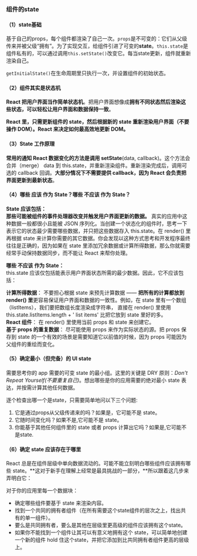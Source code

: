 ### 组件的state

#### （1）state基础

基于自己的props，每个组件都渲染了自己一次。`props`是不可变的：它们从父级传来并被父级“拥有”。为了实现交互，给组件引进了可变的**state**。`this.state`是组件私有的，可以通过调用`this.setState()`改变它。每当state更新，组件就重新渲染自己。

`getInitialState()`在生命周期里只执行一次，并设置组件的初始状态。

#### （2）组件其实是状态机

**React 把用户界面当作简单状态机**。把用户界面想像成**拥有不同状态然后渲染这些状态，可以轻松让用户界面和数据保持一致**。

**React 里，只需更新组件的 state，然后根据新的 state 重新渲染用户界面（不要操作 DOM）。React 来决定如何最高效地更新 DOM。**

#### （3）State 工作原理

**常用的通知 React 数据变化的方法是调用 setState**\(data, callback\)。这个方法会合并（merge） data 到 this.state，并重新渲染组件。重新渲染完成后，调用可选的 callback 回调。**大部分情况下不需要提供 callback，因为 React 会负责把界面更新到最新状态**。

#### （4）哪些 应该 作为 State？哪些 不应该 作为 State？

**State 应该包括：**  
**那些可能被组件的事件处理器改变并触发用户界面更新的数据。** 真实的应用中这种数据一般都很小且能被 JSON 序列化。当创建一个状态化的组件时，思考一下表示它的状态最少需要哪些数据，并只把这些数据存入 this.state。在 render\(\) 里再根据 state 来计算你需要的其它数据。你会发现以这种方式思考和开发程序最终往往是正确的，因为如果在 state 里添加冗余数据或计算所得数据，那么你就需要经常手动保持数据同步，而不能让 React 来帮你处理。

**哪些 不应该 作为 State：**  
this.state 应该仅包括能表示用户界面状态所需的最少数据。因此，它不应该包括：

**计算所得数据**： 不要担心根据 state 来预先计算数据 —— **把所有的计算都放到 render\(\) 里**更容易保证用户界面和数据的一致性。例如，在 state 里有一个数组（listItems），我们要把数组长度渲染成字符串， 直接在 render\(\) 里使用 this.state.listItems.length + ' list items' 比把它放到 state 里好的多。  
**React 组件**： 在 render\(\) 里使用当前 props 和 state 来创建它。  
**基于 props 的重复数据**： 尽可能使用 props 来作为实际状态的源。把 props 保存到 state 的一个有效的场景是需要知道它以前值的时候，因为 props 可能因为父组件的重绘而变化。

#### （5）确定最小（但完备）的 UI state

需要思考你的 app 需要的可变 state 的最小组。这里的关键是 DRY 原则：_Don't Repeat Yourself\(不要重复自己\)_。想出哪些是你的应用需要的绝对最小 state 表达，并按需计算其他任何数据。

逐个检查出哪一个是state，只需要简单地问以下三个问题:

1. 它是通过props从父级传递来的吗？如果是，它可能不是 state。
2. 它随时间变化吗？如果不是,它可能不是 state。
3. 你能基于其他任何组件里的 state 或者 props 计算出它吗？如果是,它可能不是state. 

#### （6）确定 state 应该存在于哪里

React 总是在组件层级中单向数据流动的。可能不能立刻明白哪些组件应该拥有哪些 state。**这对于新手在理解上经常是最具挑战的一部分，**所以跟着这几步来弄明白它：

对于你的应用里每一个数据块：

* 确定哪些组件要基于 state 来渲染内容。
* 找到一个共同的拥有者组件（在所有需要这个state组件的层次之上，找出共有的单一组件）。
* 要么是共同拥有者，要么是其他在层级里更高级的组件应该拥有这个state。
* 如果你不能找到一个组件让其可以有意义地拥有这个 state，可以简单地创建一个新的组件 hold 住这个state，并把它添加到比共同拥有者组件更高的层级上。

